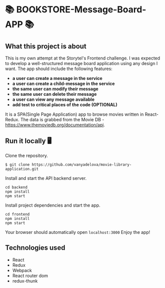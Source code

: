 
                     

# 📚 BOOKSTORE-Message-Board-APP 📚 

## What this project is about
This is my own attempt at the Storytel's Frontend challenge. I was expected to develop a well-structured message board application using any design I want. The app should include the following features:

- **a user can create a message in the service**
- **a user can create a child-message in the service**
- **the same user can modify their message**
- **the same user can delete their message**
- **a user can view any message available**
- **add test to critical places of the code (OPTIONAL)**

It is a SPA(Single Page Application) app to browse movies written in React-Redux.
The data is grabbed from the Movie DB - https://www.themoviedb.org/documentation/api.


## Run it locally 🖥

Clone the repository.
```
$ git clone https://github.com/vanyadelova/movie-library-application.git
```
Install and start the API backend server.

```
cd backend
npm install
npm start
```

Install project dependencies and start the app.

```
cd frontend
npm install
npm start
```

Your browser should automatically open `localhost:3000` Enjoy the app!


## Technologies used

- React
- Redux
- Webpack
- React router dom
- redux-thunk





